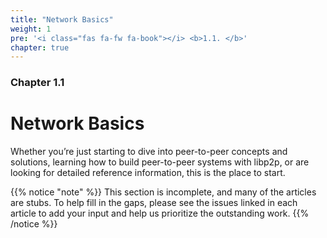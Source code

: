 ```yaml
---
title: "Network Basics"
weight: 1
pre: '<i class="fas fa-fw fa-book"></i> <b>1.1. </b>'
chapter: true
---
```


### Chapter 1.1

# Network Basics

Whether you’re just starting to dive into peer-to-peer concepts and 
solutions, learning how to build peer-to-peer systems with libp2p, or 
are looking for detailed reference information, this is the place to 
start.

{{% notice "note" %}}
This section is incomplete, and many of the articles are stubs. To help fill in
the gaps, please see the issues linked in each article to add your input and
help us prioritize the outstanding work.
{{% /notice %}}

